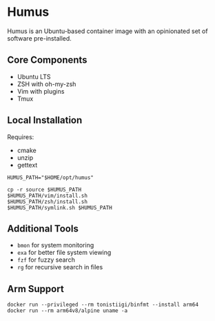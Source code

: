 # Humus

Humus is an Ubuntu-based container image with an opinionated set of software pre-installed.

## Core Components
* Ubuntu LTS
* ZSH with oh-my-zsh
* Vim with plugins
* Tmux

## Local Installation
Requires:
* cmake
* unzip
* gettext

```
HUMUS_PATH="$HOME/opt/humus"

cp -r source $HUMUS_PATH
$HUMUS_PATH/vim/install.sh
$HUMUS_PATH/zsh/install.sh
$HUMUS_PATH/symlink.sh $HUMUS_PATH
```

## Additional Tools

* `bmon` for system monitoring
* `exa` for better file system viewing
* `fzf` for fuzzy search
* `rg` for recursive search in files

## Arm Support

```
docker run --privileged --rm tonistiigi/binfmt --install arm64
docker run --rm arm64v8/alpine uname -a
```
